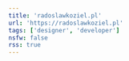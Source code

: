 ```yaml
---
title: 'radoslawkoziel.pl'
url: 'https://radoslawkoziel.pl'
tags: ['designer', 'developer']
nsfw: false
rss: true
---
```

